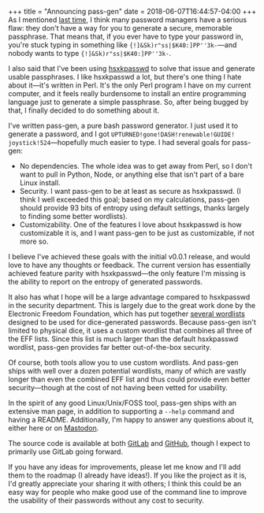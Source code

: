 +++
title = "Announcing pass-gen"
date = 2018-06-07T16:44:57-04:00
+++
As I mentioned [last time](https://www.codesections.com/blog/fixing-the-one-problem-with-password-managers/), I think many password managers have a serious flaw: they don't have a way for you to generate a secure, memorable passphrase.  That means that, if you ever have to type your password in, you're stuck typing in something like `{!]&Sk)r"ss|$K40:]PP''3k-`—and nobody wants to type `{!]&Sk)r"ss|$K40:]PP''3k-`.  

I also said that I've been using [hsxkpasswd](https://www.bartbusschots.ie/s/publications/software/xkpasswd/) to solve that issue and generate usable passphrases.  I like hsxkpasswd a lot, but there's one thing I hate about it—it's written in Perl.  It's the only Perl program I have on my current computer, and it feels really burdensome to install an entire programming language just to generate a simple passphrase.  So, after being bugged by that, I finally decided to do something about it.

I've written pass-gen, a pure bash password generator.  I just used it to generate a password, and I got `UPTURNED!`&#8203;`gone!`&#8203;`DASH!`&#8203;`renewable!`&#8203;`GUIDE!`&#8203;`joystick!524`—hopefully much easier to type.  I had several goals for pass-gen:
<!--more-->

*  No dependencies.  The whole idea was to get away from Perl, so I don't want to pull in Python, Node, or anything else that isn't part of a bare Linux install. 
*  Security.  I want pass-gen to be at least as secure as hsxkpasswd.  (I think I well exceeded this goal; based on my calculations, pass-gen should provide 93 bits of entropy using default settings, thanks largely to finding some better wordlists). 
*  Customizability.  One of the features I love about hsxkpasswd is how customizable it is, and I want pass-gen to be just as customizable, if not more so.

I believe I've achieved these goals with the initial v0.0.1 release, and would love to have any thoughts or feedback.  The current version has essentially achieved feature parity with hsxkpasswd—the only feature I'm missing is the ability to report on the entropy of generated passwords. 

It also has what I hope will be a large advantage compared to hsxkpasswd in the security department.  This is largely due to the great work done by the Electronic Freedom Foundation, which has put together [several wordlists](https://www.eff.org/dice) designed to be used for dice-generated passwords.  Because pass-gen isn't limited to physical dice, it uses a custom wordlist that combines all three of the EFF lists.  Since this list is much larger than the default hsxkpasswd wordlist, pass-gen provides far better out-of-the-box security.

Of course, both tools allow you to use custom wordlists.  And pass-gen ships with well over a dozen potential wordlists, many of which are vastly longer than even the combined EFF list and thus could provide even better security—though at the cost of not having been vetted for usability.

In the spirit of any good Linux/Unix/FOSS tool, pass-gen ships with an extensive man page, in addition to supporting a `--help` command and having a README.  Additionally, I'm happy to answer any questions about it, either here or on [Mastodon](https://fosstodon.org/@codesections).

The source code is available at both [GitLab](https://gitlab.com/codesections/pass-gen) and [GitHub](https://github.com/dsock/pass-gen), though I expect to primarily use GitLab going forward. 

If you have any ideas for improvements, please let me know and I'll add them to the roadmap (I already have ideas!).  If you like the project as it is, I'd greatly appreciate your sharing it with others; I think this could be an easy way for people who make good use of the command line to improve the usability of their passwords without any cost to security. 
